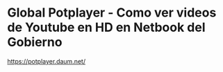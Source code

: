 # Global Potplayer - Como ver videos de Youtube en HD en Netbook del Gobierno
https://potplayer.daum.net/
